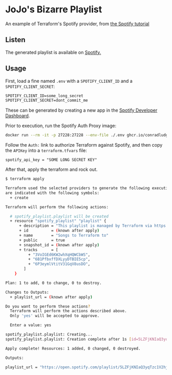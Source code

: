 # JoJo's Bizarre Playlist

An example of Terraform's Spotify provider, from [the Spotify tutorial](https://learn.hashicorp.com/tutorials/terraform/spotify-playlist)

## Listen

The generated playlist is available on [Spotify.](https://open.spotify.com/playlist/5LZFjKNIaQ3yqTzc1V2hjS)

## Usage

First, load a fine named `.env` with a `SPOTIFY_CLIENT_ID` and a `SPOTIFY_CLIENT_SECRET`:

```txt
SPOTIFY_CLIENT_ID=some_long_secret
SPOTIFY_CLIENT_SECRET=dont_commit_me
```

These can be generated by creating a new app in the [Spotify Developer Dashboard](https://developer.spotify.com/dashboard/applications).

Prior to execution, run the Spotify Auth Proxy image:

```bash
docker run --rm -it -p 27228:27228 --env-file ./.env ghcr.io/conradludgate/spotify-auth-proxy
```

Follow the `Auth:` link to authorize Terraform against Spotify, and then copy the `APIKey` into a `terraform.tfvars` file:

```hcl
spotify_api_key = "SOME LONG SECRET KEY"
```

After that, apply the terraform and rock out.

```bash
$ terraform apply

Terraform used the selected providers to generate the following execution plan. Resource actions
are indicated with the following symbols:
  + create

Terraform will perform the following actions:

  # spotify_playlist.playlist will be created
  + resource "spotify_playlist" "playlist" {
      + description = "This playlist is managed by Terraform via https://github.com/nnichols/terraform-spotify"
      + id          = (known after apply)
      + name        = "Songs to Terraform to"
      + public      = true
      + snapshot_id = (known after apply)
      + tracks      = [
          + "3VoIGEd6KW2whXqHQWCbWS",
          + "6B1PfbxffDXLyyDTBIE5cp",
          + "6P3eymlVtitV31GqV8usDO",
        ]
    }

Plan: 1 to add, 0 to change, 0 to destroy.

Changes to Outputs:
  + playlist_url = (known after apply)

Do you want to perform these actions?
  Terraform will perform the actions described above.
  Only 'yes' will be accepted to approve.

  Enter a value: yes

spotify_playlist.playlist: Creating...
spotify_playlist.playlist: Creation complete after 1s [id=5LZFjKNIaQ3yqTzc1V2hjS]

Apply complete! Resources: 1 added, 0 changed, 0 destroyed.

Outputs:

playlist_url = "https://open.spotify.com/playlist/5LZFjKNIaQ3yqTzc1V2hjS"
```
